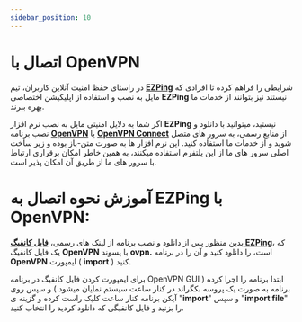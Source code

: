 ```yaml
---
sidebar_position: 10
---
```


# اتصال با OpenVPN


در راستای حفظ امنیت آنلاین کاربران، تیم **[EZPing](https://ezping.ir/)** شرایطی را فراهم کرده تا افرادی که مایل به نصب و استفاده از اپلیکیشن اختصاصی **EZPing** نیستند نیز بتوانند از خدمات ما بهره ببرند.

اگر شما به دلایل امنیتی مایل به نصب نرم افزار **EZPing** نیستید، میتوانید با دانلود و نصب برنامه **[OpenVPN](https://openvpn.net/)** یا **[OpenVPN Connect](https://openvpn.net/client/client-connect-vpn-for-windows/)** از منابع رسمی، به سرور های متصل شوید و از خدمات ما استفاده کنید. 
این نرم افزار ها به صورت متن-باز بوده و زیر ساخت اصلی سرور های ما از این پلتفرم استفاده میکنند، به همین خاطر امکان برقراری ارتباط با سرور های ما از طریق آن امکان پذیر است.

# آموزش نحوه اتصال به EZPing با OpenVPN: 

بدین منظور پس از دانلود و نصب برنامه از لینک های رسمی، **[فایل کانفیگ EZPing](http://ir.ezping.ir/downloads/cfg.ovpn)**، که یک فایل کانفیگ **OpenVPN** با پسوند **ovpn.** است، را دانلود کنید و آن را در برنامه **OpenVPN** ایمپورت ( **import** ) کنید. 

برای ایمپورت کردن فایل کانفیگ در برنامه OpenVPN GUI ابتدا برنامه را اجرا کرده ( برنامه به صورت یک پروسه بکگراند در کنار ساعت سیستم نمایان میشود ) و سپس روی آیکن برنامه کنار ساعت کلیک راست کرده و گزینه ی "**import**" و سپس "**import file**" را بزنید و فایل کانفیگی که دانلود کردید را انتخاب کنید.

